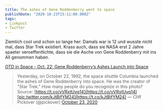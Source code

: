 ```yaml
---
title: The ashes of Gene Roddenberry went to space
publishDate: "2020-10-23T15:11:00.000Z"
tags:
- Linkpost
- Twitter
---
```


Ziemlich cool und schon so lange her. Damals war is 12 und wusste nicht mal, dass Star Trek existiert. Krass auch, dass sie NASA erst 2 Jahre spaeter veroeffentlichte, dass sie die Asche von Gene Roddenberry mit ins All genommen haben.

[OTD in Space - Oct. 22: Gene Roddenberry’s Ashes Launch into Space](https://videos.space.com/m/eHbxUstU/otd-in-space-oct-22-gene-roddenberrys-ashes-launch-into-space?list&#x3D;6DUiA9a3)


> Yesterday, on October 22, 1992, the space shuttle Columbia launched the ashes of Gene Roddenberry into space. He was the creator of "Star Trek." How many people do you recognize in this photo? Source: [https://t.co/vVRxtUvq14](https://t.co/vVRxtUvq14)[pic.twitter.com/kJtBjfYM24](https://t.co/kJtBjfYM24)
> — Cliff Pickover (@pickover) [October 23, 2020](https://twitter.com/pickover/status/1319688721772519427?ref_src=twsrc%5Etfw)

<!--more-->
